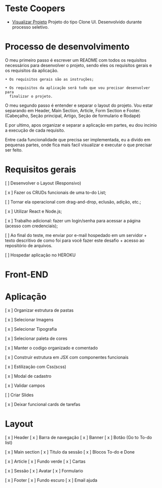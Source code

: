 # Teste Coopers

- <a href=#>Visualizar Projeto</a>
  Projeto do tipo Clone UI. Desenvolvido durante processo seletivo.

# Processo de desenvolvimento

O meu primeiro passo é escrever um README com todos os requisitos necessários para
desenvolver o projeto, sendo eles os requisitos gerais e os requisitos da aplicação.

    • Os requisitos gerais são as instruções;

    • Os requisitos da aplicação será tudo que vou precisar desenvolver para
      finalizar o projeto.

O meu segundo passo é entender e separar o layout do projeto. Vou estar separando em
Header, Main Section, Article, Form Section e Footer. (Cabeçalho, Seção principal, Artigo, Seção de formulario e Rodapé)

E por ultimo, apos organizar e separar a aplicação em partes, eu dou incinio a execução de cada requisito.

Entre cada funcionalidade que precisa ser implementada, eu a divido em pequenas partes, onde fica mais facil visualizar e executar o que precisar ser feito.

# Requisitos gerais

[ ] Desenvolver o Layout (Responsivo)

[ x ] Fazer os CRUDs funcionais de uma to-do List;

[ ] Tornar ela operacional com drag-and-drop, eclusão, adição, etc.;

[ x ] Utilizar React e Node.js;

[ x ] Trabalho adicional: fazer um login/senha para acessar a página (acesso com credenciais);

[ ] Ao final do teste, me enviar por e-mail hospedado em um servidor + texto descritivo de como
foi para você fazer este desafio + acesso ao repositório de arquivos.

[ ] Hospedar aplicação no HEROKU

# Front-END

# Aplicação

[ x ] Organizar estrutura de pastas

[ x ] Selecionar Imagens

[ x ] Selecionar Tipografia

[ x ] Selecionar paleta de cores

[ x ] Manter o codigo organizado e comentado

[ x ] Construir estrutura em JSX com componentes funcionais

[ x ] Estilização com Css(scss)

[ x ] Modal de cadastro

[ x ] Validar campos

[ ] Criar Slides

[ x ] Deixar funcional cards de tarefas

# Layout

[ x ] Header
[ x ] Barra de navegação
[ x ] Banner
[ x ] Botão (Go to To-do list)

[ x ] Main section
[ x ] Titulo da sessão
[ x ] Blocos To-do e Done

[ x ] Article
[ x ] Fundo verde
[ x ] Cartas

[ x ] Sessão
[ x ] Avatar
[ x ] Formulario

[ x ] Footer
[ x ] Fundo escuro
[ x ] Email ajuda
